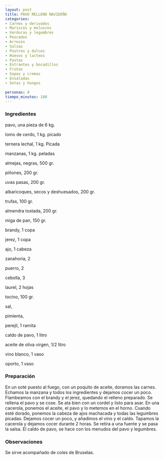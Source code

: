 ```yaml
---
layout: post
title: PAVO RELLENO NAVIDEÑO
categories:
- Carnes y derivados
- Mariscos y moluscos
- Verduras y legumbres
- Pescados
- Arroces
- Salsas
- Postres y dulces
- Huevos y lacteos
- Pastas
- Entrantes y bocadillos
- Frutas
- Sopas y cremas
- Ensaladas
- Setas y hongos
 
personas: 8 
tiempo_minutos: 180 
---
```

<h3>Ingredientes</h3>
pavo, una pieza de 6 kg.

lomo de cerdo, 1 kg. picado

ternera lechal, 1 kg. Picada

manzanas, 1 kg. peladas

almejas, negras, 500 gr.

piñones, 200 gr.

uvas pasas, 200 gr.

albaricoques, secos y deshuesados, 200 gr.

trufas, 100 gr.

almendra tostada, 200 gr.

miga de pan, 150 gr.

brandy, 1 copa

jerez, 1 copa

ajo, 1 cabeza

zanahoria, 2

puerro, 2

cebolla, 3

laurel, 2 hojas

tocino, 100 gr.

sal,

pimienta,

perejil, 1 ramita

caldo de pavo, 1 litro

aceite de oliva virgen, 1/2 litro

vino blanco, 1 vaso

oporto, 1 vaso

<h3>Preparación</h3>
En un soté puesto al fuego, con un poquito de aceite, doramos las carnes. Echamos la manzana y todos los ingredientes y dejamos cocer un poco. Flambeamos con el brandy y el jerez, quedando el relleno preparado. Se rellena el pavo y se cose. Se ata bien con un cordel y listo para asar. En una cacerola, ponemos el aceite, el pavo y lo metemos en el horno. Cuando esté dorado, ponemos la cabeza de ajos machacada y todas las legumbres picadas. Dejamos cocer un poco, y añadimos el vino y el caldo. Tapamos la cacerola y dejamos cocer durante 2 horas. Se retira a una fuente y se pasa la salsa. El caldo de pavo, se hace con los menudos del pavo y legumbres.

<h3>Observaciones</h3>
Se sirve acompañado de coles de Bruselas.

